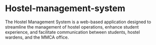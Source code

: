 # Hostel-management-system
The Hostel Management System is a web-based application designed to streamline the management of hostel operations, enhance student experience, and facilitate communication between students, hostel wardens, and the MMCA office.
